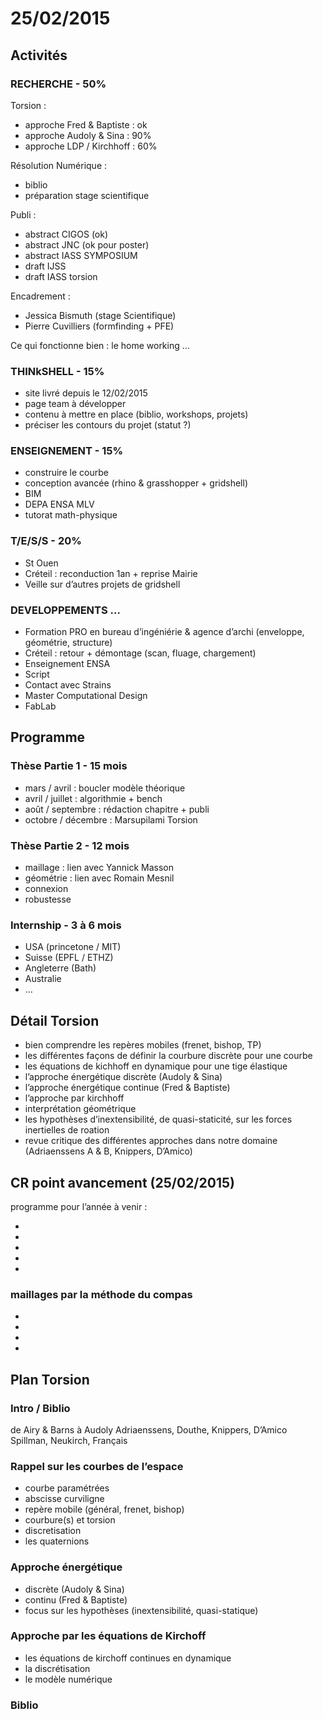 # 25/02/2015

## Activités

### RECHERCHE - 50%
Torsion :
- approche Fred & Baptiste : ok
- approche Audoly & Sina : 90%
- approche LDP / Kirchhoff : 60%

Résolution Numérique :
- biblio
- préparation stage scientifique

Publi :
- abstract CIGOS (ok)
- abstract JNC (ok pour poster)
- abstract IASS SYMPOSIUM
- draft IJSS
- draft IASS torsion

Encadrement :
- Jessica Bismuth (stage Scientifique)
- Pierre Cuvilliers (formfinding + PFE)

Ce qui fonctionne bien : le home working …

### THINkSHELL - 15%
- site livré depuis le 12/02/2015
- page team à développer
- contenu à mettre en place (biblio, workshops, projets)
- préciser les contours du projet (statut ?)

### ENSEIGNEMENT - 15%
- construire le courbe
- conception avancée (rhino & grasshopper + gridshell)
- BIM
- DEPA ENSA MLV
- tutorat math-physique

### T/E/S/S - 20%
- St Ouen
- Créteil : reconduction 1an + reprise Mairie
- Veille sur d’autres projets de gridshell

### DEVELOPPEMENTS …
- Formation PRO en bureau d’ingéniérie & agence d’archi (enveloppe, géométrie, structure)
- Créteil : retour + démontage (scan, fluage, chargement)
- Enseignement ENSA
- Script
- Contact avec Strains
- Master Computational Design
- FabLab
## Programme

### Thèse Partie 1 - 15 mois

- mars / avril : boucler modèle théorique
- avril / juillet : algorithmie + bench
- août / septembre : rédaction chapitre + publi
- octobre / décembre : Marsupilami Torsion

### Thèse Partie 2 - 12 mois

- maillage : lien avec Yannick Masson
- géométrie : lien avec Romain Mesnil
- connexion
- robustesse

### Internship - 3 à 6 mois
- USA (princetone / MIT)
- Suisse (EPFL / ETHZ)
- Angleterre (Bath)
- Australie
- …
## Détail Torsion

- bien comprendre les repères mobiles (frenet, bishop, TP)
- les différentes façons de définir la courbure discrète pour une courbe
- les équations de kichhoff en dynamique pour une tige élastique
- l’approche énergétique discrète (Audoly & Sina)
- l’approche énergétique continue (Fred & Baptiste)
- l’approche par kirchhoff
- interprétation géométrique
- les hypothèses d’inextensibilité, de quasi-staticité, sur les forces inertielles de roation
- revue critique des différentes approches dans notre domaine (Adriaenssens A & B, Knippers, D’Amico)
## CR point avancement (25/02/2015)

programme pour l’année à venir :

-
-  
-  
-  
-

### maillages par la méthode du compas

-
-
-
-
## Plan Torsion

### Intro / Biblio
de Airy & Barns à Audoly
Adriaenssens, Douthe, Knippers, D’Amico
Spillman, Neukirch, Français

### Rappel sur les courbes de l’espace
- courbe paramétrées
- abscisse curviligne
- repère mobile (général, frenet, bishop)
- courbure(s) et torsion
- discretisation
- les quaternions

### Approche énergétique
- discrète (Audoly & Sina)
- continu (Fred & Baptiste)
- focus sur les hypothèses (inextensibilité, quasi-statique)

### Approche par les équations de Kirchoff
- les équations de kirchoff continues en dynamique
- la discrétisation
- le modèle numérique

### Biblio
